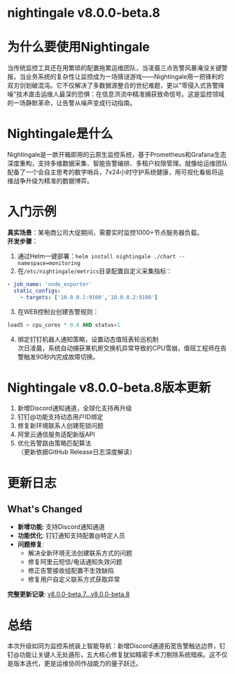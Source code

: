 # nightingale v8.0.0-beta.8
# 为什么要使用Nightingale  
当传统监控工具还在用繁琐的配置拖累运维团队，当凌晨三点告警风暴淹没关键警报，当业务系统的复杂性让监控成为一场猜谜游戏——Nightingale用一把锋利的双刃剑划破混沌。它不仅解决了多数据源整合的世纪难题，更以"零侵入式告警降噪"技术直击运维人最深的恐惧：在信息洪流中精准捕获致命信号。这是监控领域的一场静默革命，让告警从噪声变成行动指南。

# Nightingale是什么  
Nightingale是一款开箱即用的云原生监控系统，基于Prometheus和Grafana生态深度重构，支持多维数据采集、智能告警编排、多租户权限管理。就像给运维团队配备了一个会自主思考的数字哨兵，7x24小时守护系统健康，用可视化看板将运维战争升级为精准的数据博弈。

# 入门示例  
**真实场景**：某电商公司大促期间，需要实时监控1000+节点服务器负载。  
**开发步骤**：  
1. 通过Helm一键部署：`helm install nightingale ./chart --namespace=monitoring`  
2. 在`/etc/nightingale/metrics`目录配置自定义采集指标：  
```yaml
- job_name: 'node_exporter'
  static_configs:
    - targets: ['10.0.0.1:9100','10.0.0.2:9100']
```  
3. 在WEB控制台创建告警规则：  
```sql
load5 > cpu_cores * 0.8 AND status=1
```  
4. 绑定钉钉机器人通知策略，设置动态值班表轮巡机制  
次日凌晨，系统自动捕获某机房交换机异常导致的CPU雪崩，值班工程师在告警触发90秒内完成故障切换。

# Nightingale v8.0.0-beta.8版本更新  
1. 新增Discord通知通道，全球化支持再升级  
2. 钉钉@功能支持动态用户ID绑定  
3. 修复新环境联系人创建死锁问题  
4. 阿里云通信服务适配新版API  
5. 优化告警路由策略匹配算法  
（更新依据GitHub Release日志深度解读）

# 更新日志
## What's Changed
- **新增功能**: 支持Discord通知通道
- **功能优化**: 钉钉通知支持配置@特定人员
- **问题修复**:  
  - 解决全新环境无法创建联系方式的问题
  - 修复阿里云短信/电话通知失效问题
  - 修正告警接收组配置不生效缺陷
  - 修复用户自定义联系方式获取异常

**完整更新记录**: [v8.0.0-beta.7...v8.0.0-beta.8](https://github.com/ccfos/nightingale/compare/v8.0.0-beta.7...v8.0.0-beta.8)

# 总结  
本次升级如同为监控系统装上智能导航：新增Discord通道拓宽告警触达边界，钉钉@功能让关键人无处遁形，五大核心修复犹如精密手术刀剔除系统暗疾。这不仅是版本迭代，更是运维协同作战能力的量子跃迁。